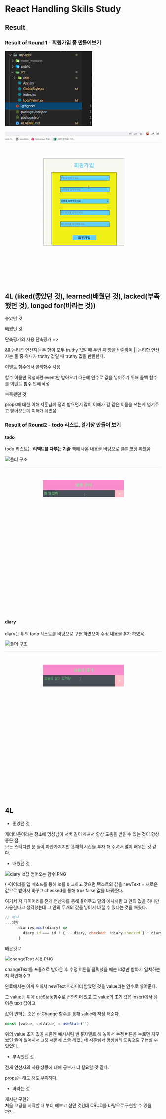 # React Handling Skills Study

## Result

### Result of Round 1 - 회원가입 폼 만들어보기

![폴더 구조](./Round1/public/result%201%20%EA%B5%AC%EC%A1%B0.PNG)

![최소 3글자, 이메일 검증, 회원가입 시 모달 구현](./Round1/public/%EA%B2%80%EC%A6%9D%20%EC%99%84%EB%A3%8C%20%EB%B0%8F%20%EB%AA%A8%EB%8B%AC%20%EA%B5%AC%ED%98%84.gif)

## 4L (liked(좋았던 것), learned(배웠던 것), lacked(부족했던 것), longed for(바라는 것))

좋았던 것

배웠던 것

단축평가의 사용
단축평가 =>

&& 논리곱 연산자는 두 항이 모두 truthy 값일 때 두번 째 항을 반환하며
|| 논리합 연산자는 둘 중 하나가 truthy 값일 때 truthy 값을 반환한다.

이벤트 함수에서 콜백함수 사용

함수 이름만 작성하면 event만 받아오기 때문에
인수로 값을 넣어주기 위해 콜백 함수를 이벤트 함수 안에 작성

부족했던 것

props에 대한 이해
지훈님께 정리 받으면서 많이 이해가 감
같은 이름을 쓰는게 넘겨주고 받아오는데 이해가 쉬웠음

### Result of Round2 - todo 리스트, 일기장 만들어 보기

#### todo

todo 리스트는 **리액트를 다루는 기술** 책에 나온 내용을 바탕으로 클론 코딩 하였음

![폴더 구조](../my-app/Round2/todo-app/public/result%202%20todo%20%EA%B5%AC%EC%A1%B0.PNG)

![최소 5글자, 입력하면 list에 남고 제거, 완료 표시 가능](./Round2/todo-app/public/%ED%88%AC%EB%91%90%20%EB%A6%AC%EC%8A%A4%ED%8A%B8%20%EA%B5%AC%ED%98%84.gif)

#### diary

diary는 위의 todo 리스트를 바탕으로 구현 하였으며 수정 내용을 추가 하였음

![폴더 구조](../my-app/Round2/diary-app/public/result%202%20diary%20%EA%B5%AC%EC%A1%B0.PNG)

![최소 5글자, 입력하면 list에 남고 제거, 완료 표시 가능](./Round2/diary-app/public/%EC%9D%BC%EA%B8%B0%EC%9E%A5%20%EA%B5%AC%ED%98%84.gif)

## 4L

- 좋았던 것

게더타운이라는 장소에 명성님이 서버 같이 계셔서 항상 도움을 받을 수 있는 것이 항상 좋은 점. <br>
모든 스터디원 분 들이 마찬가지지만 흔쾌히 시간을 투자 해 주셔서 많이 배우는 것 같다. <br>

- 배웠던 것

![diary id값 얻어오는 함수.PNG](../my-app/Round2/diary-app/public/diary%20id%EA%B0%92%20%EC%96%BB%EC%96%B4%EC%98%A4%EB%8A%94%20%ED%95%A8%EC%88%98.PNG)

다이어리를 맵 메소드를 통해 id를 비교하고 맞으면 텍스트의 값을 newText = 새로운 값으로 받아서 바꾸고 checked를 통해 true false 값을 바꿔준다.

여기서 저 다이어리를 전개 연산자를 통해 풀어주고 밑의 예시처럼 그 안의 값을 하나만 사용한다고 생각했는데 그 안의 두개의 값을 넣어서 바꿀 수 있다는 것을 배웠다.

```jsx
// 예시
...생략
      diaries.map((diary) =>
        diary.id === id ? { ...diary, checked: !diary.checked } : diary
      )
```

배운것 2

![changeText 사용.PNG](../my-app/Round2/diary-app/public/changeText%20%EC%82%AC%EC%9A%A9.PNG)

changeText를 프롭스로 받아온 후 수정 버튼을 클릭했을 때는 id값만 받아서 일치하는지 확인해주고

완료에서는 아까 위에서 newText 파라미터 받았던 것을 value라는 인수로 넣어준다.

그 value는 위에 useState함수로 선언되어 있고 그 value의 초기 값은 insert에서 넘어온 text 값이고

값이 변하는 것은 onChange 함수를 통해 value에 저장 해준다.

```jsx
const [value, setValue] = useState('')
```

위의 value 초기 값을 처음엔 예시처럼 빈 문자열로 해 놓아서 수정 버튼을 누르면 자꾸 썼던 글이 없어져서 그것 때문에 조금 헤맸는데 지훈님과 명성님의 도움으로 구현할 수 있었다.

- 부족했던 것

전개 연산자의 사용 상황에 대해 공부가 더 필요할 것 같다.

props는 해도 해도 부족하다.

- 바라는 것

게시판 구현? <br>
처음 코딩을 시작할 때 부터 해보고 싶던 것인데 CRUD를 바탕으로 구현할 수 있을 까?..
